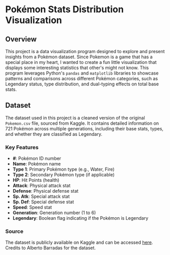 # Pokémon Stats Distribution Visualization

## Overview

This project is a data visualization program designed to explore and present insights from a Pokémon dataset. Since Pokemon is a game that has a special place in my heart, I wanted to create a fun little visualization that displays some interesting statistics that other's might not know. This program leverages Python's `pandas` and `matplotlib` libraries to showcase patterns and comparisons across different Pokémon categories, such as Legendary status, type distribution, and dual-typing effects on total base stats.

## Dataset

The dataset used in this project is a cleaned version of the original `Pokemon.csv` file, sourced from Kaggle. It contains detailed information on 721 Pokémon across multiple generations, including their base stats, types, and whether they are classified as Legendary.

### Key Features

- **#**: Pokémon ID number
- **Name**: Pokémon name
- **Type 1**: Primary Pokémon type (e.g., Water, Fire)
- **Type 2**: Secondary Pokémon type (if applicable)
- **HP**: Hit Points (health)
- **Attack**: Physical attack stat
- **Defense**: Physical defense stat
- **Sp. Atk**: Special attack stat
- **Sp. Def**: Special defense stat
- **Speed**: Speed stat
- **Generation**: Generation number (1 to 6)
- **Legendary**: Boolean flag indicating if the Pokémon is Legendary

### Source

The dataset is publicly available on Kaggle and can be accessed [here](https://www.kaggle.com/datasets/abcsds/pokemon?resource=download).
Credits to Alberto Barradas for the dataset.
